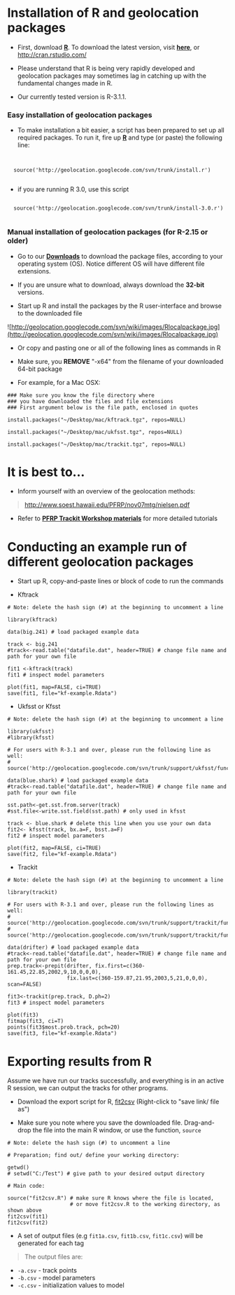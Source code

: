 

# Installation of R and geolocation packages #

  * First, download **[R](http://www.r-project.org/)**. To download the latest version, visit **[here](http://cran.rstudio.com/)**, or http://cran.rstudio.com/

  * Please understand that R is being very rapidly developed and geolocation packages may sometimes lag in catching up with the fundamental changes made in R.

  * Our currently tested version is R-3.1.1.

### Easy installation of geolocation packages ###

  * To make installation a bit easier, a script has been prepared to set up all required packages. To run it, fire up **[R](http://www.r-project.org/)** and type (or paste) the following line:

```


  source('http://geolocation.googlecode.com/svn/trunk/install.r')
  
```

  * if you are running R 3.0, use this script

```

  source('http://geolocation.googlecode.com/svn/trunk/install-3.0.r')
 
```

### Manual installation of geolocation packages (for R-2.15 or older) ###

  * Go to our **[Downloads](http://code.google.com/p/geolocation/downloads/list)** to download the package files, according to your operating system (OS). Notice different OS will have different file extensions.

  * If you are unsure what to download, always download the **32-bit** versions.

  * Start up R and install the packages by the R user-interface and browse to the downloaded file

![http://geolocation.googlecode.com/svn/wiki/images/Rlocalpackage.jpg](http://geolocation.googlecode.com/svn/wiki/images/Rlocalpackage.jpg)

  * Or copy and pasting one or all of the following lines as commands in R

  * Make sure, you **REMOVE** "-x64" from the filename of your downloaded 64-bit package

  * For example, for a Mac OSX:

```
### Make sure you know the file directory where 
### you have downloaded the files and file extensions
### First argument below is the file path, enclosed in quotes

install.packages("~/Desktop/mac/kftrack.tgz", repos=NULL)

install.packages("~/Desktop/mac/ukfsst.tgz", repos=NULL)

install.packages("~/Desktop/mac/trackit.tgz", repos=NULL) 

```

# It is best to... #

  * Inform yourself with an overview of the geolocation methods:

> http://www.soest.hawaii.edu/PFRP/nov07mtg/nielsen.pdf

  * Refer to **[PFRP Trackit Workshop materials](http://docs.google.com/leaf?id=0BwcYza_M2AiqZmVjNDBhYzgtMzBlZi00OTQ1LWE3NDAtNzRiYjhmYmJiOTEw&hl=en)** for more detailed tutorials


# Conducting an example run of different geolocation packages #

  * Start up R, copy-and-paste lines or block of code to run the commands

  * Kftrack

```
# Note: delete the hash sign (#) at the beginning to uncomment a line

library(kftrack)

data(big.241) # load packaged example data

track <- big.241
#track<-read.table("datafile.dat", header=TRUE) # change file name and path for your own file

fit1 <-kftrack(track)
fit1 # inspect model parameters

plot(fit1, map=FALSE, ci=TRUE)
save(fit1, file="kf-example.Rdata")
```

  * Ukfsst or Kfsst

```
# Note: delete the hash sign (#) at the beginning to uncomment a line

library(ukfsst)
#library(kfsst)

# For users with R-3.1 and over, please run the following line as well:
# source('http://geolocation.googlecode.com/svn/trunk/support/ukfsst/func_ukfsst.r')

data(blue.shark) # load packaged example data
#track<-read.table("datafile.dat", header=TRUE) # change file name and path for your own file

sst.path<-get.sst.from.server(track)
#sst.file<-write.sst.field(sst.path) # only used in kfsst

track <- blue.shark # delete this line when you use your own data
fit2<- kfsst(track, bx.a=F, bsst.a=F)
fit2 # inspect model parameters

plot(fit2, map=FALSE, ci=TRUE)
save(fit2, file="kf-example.Rdata")
```

  * Trackit

```
# Note: delete the hash sign (#) at the beginning to uncomment a line

library(trackit)

# For users with R-3.1 and over, please run the following lines as well:
# source('http://geolocation.googlecode.com/svn/trunk/support/trackit/func_prepit.r')
# source('http://geolocation.googlecode.com/svn/trunk/support/trackit/func_trackit.r')
  
data(drifter) # load packaged example data
#track<-read.table("datafile.dat", header=TRUE) # change file name and path for your own file
prep.track<-prepit(drifter, fix.first=c(360-161.45,22.85,2002,9,10,0,0,0), 
                   fix.last=c(360-159.87,21.95,2003,5,21,0,0,0), scan=FALSE)
 
fit3<-trackit(prep.track, D.ph=2)
fit3 # inspect model parameters

plot(fit3)
fitmap(fit3, ci=T)
points(fit3$most.prob.track, pch=20)
save(fit3, file="kf-example.Rdata")
```


# Exporting results from R #

Assume we have run our tracks successfully, and everything is in an active R session, we can output the tracks for other programs.

  * Download the export script for R, [fit2csv](http://geolocation.googlecode.com/svn/trunk/updates/fit2csv.R) (Right-click to "save link/ file as")

  * Make sure you note where you save the downloaded file. Drag-and-drop the file into the main R window, or use the function, `source`

```
# Note: delete the hash sign (#) to uncomment a line

# Preparation; find out/ define your working directory:

getwd()
# setwd("C:/Test") # give path to your desired output directory

# Main code:

source("fit2csv.R") # make sure R knows where the file is located,
                    # or move fit2csv.R to the working directory, as shown above
fit2csv(fit1)
fit2csv(fit2)
```

  * A set of output files (e.g `fit1a.csv`, `fit1b.csv`, `fit1c.csv`) will be generated for each tag
> The output files are:
  * `-a.csv` - track points
  * `-b.csv` - model parameters
  * `-c.csv` - initialization values to model